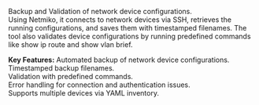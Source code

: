 Backup and Validation of network device configurations. <br/>
Using Netmiko, it connects to network devices via SSH, retrieves the running configurations, and saves them with timestamped filenames. The tool also validates device configurations by running predefined commands like show ip route and show vlan brief. <br/>

**Key Features:**
Automated backup of network device configurations. <br/>
Timestamped backup filenames. <br/>
Validation with predefined commands. <br/>
Error handling for connection and authentication issues. <br/>
Supports multiple devices via YAML inventory.
